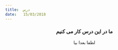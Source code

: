 ```yaml
---
title:  درس
date:   15/03/2018
---
```


### <center>ما در این درس کار می کنیم</center>
<center>لطفا بعدا بیا</center>